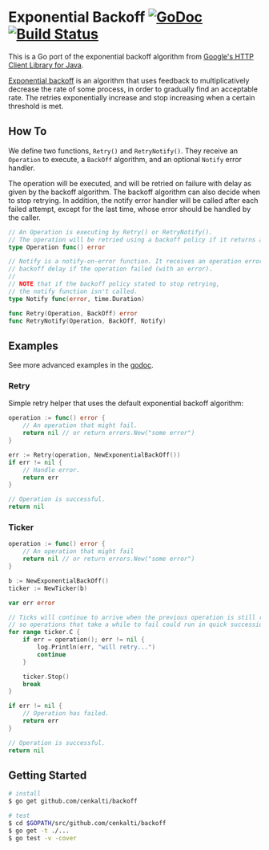 # Exponential Backoff [![GoDoc][godoc image]][godoc] [![Build Status][travis image]][travis]

This is a Go port of the exponential backoff algorithm from [Google's HTTP Client Library for Java][google-http-java-client].

[Exponential backoff][exponential backoff wiki]
is an algorithm that uses feedback to multiplicatively decrease the rate of some process,
in order to gradually find an acceptable rate.
The retries exponentially increase and stop increasing when a certain threshold is met.

## How To

We define two functions, `Retry()` and `RetryNotify()`.
They receive an `Operation` to execute, a `BackOff` algorithm,
and an optional `Notify` error handler.

The operation will be executed, and will be retried on failure with delay
as given by the backoff algorithm. The backoff algorithm can also decide when to stop
retrying.
In addition, the notify error handler will be called after each failed attempt,
except for the last time, whose error should be handled by the caller.

```go
// An Operation is executing by Retry() or RetryNotify().
// The operation will be retried using a backoff policy if it returns an error.
type Operation func() error

// Notify is a notify-on-error function. It receives an operation error and
// backoff delay if the operation failed (with an error).
//
// NOTE that if the backoff policy stated to stop retrying,
// the notify function isn't called.
type Notify func(error, time.Duration)

func Retry(Operation, BackOff) error
func RetryNotify(Operation, BackOff, Notify)
```

## Examples

See more advanced examples in the [godoc][advanced example].

### Retry

Simple retry helper that uses the default exponential backoff algorithm:

```go
operation := func() error {
    // An operation that might fail.
    return nil // or return errors.New("some error")
}

err := Retry(operation, NewExponentialBackOff())
if err != nil {
    // Handle error.
    return err
}

// Operation is successful.
return nil
```

### Ticker

```go
operation := func() error {
    // An operation that might fail
    return nil // or return errors.New("some error")
}

b := NewExponentialBackOff()
ticker := NewTicker(b)

var err error

// Ticks will continue to arrive when the previous operation is still running,
// so operations that take a while to fail could run in quick succession.
for range ticker.C {
    if err = operation(); err != nil {
        log.Println(err, "will retry...")
        continue
    }

    ticker.Stop()
    break
}

if err != nil {
    // Operation has failed.
    return err
}

// Operation is successful.
return nil
```

## Getting Started

```bash
# install
$ go get github.com/cenkalti/backoff

# test
$ cd $GOPATH/src/github.com/cenkalti/backoff
$ go get -t ./...
$ go test -v -cover
```

[godoc]: https://godoc.org/github.com/cenkalti/backoff
[godoc image]: https://godoc.org/github.com/cenkalti/backoff?status.png
[travis]: https://travis-ci.org/cenkalti/backoff
[travis image]: https://travis-ci.org/cenkalti/backoff.png

[google-http-java-client]: https://github.com/google/google-http-java-client
[exponential backoff wiki]: http://en.wikipedia.org/wiki/Exponential_backoff

[advanced example]: https://godoc.org/github.com/cenkalti/backoff#example_
